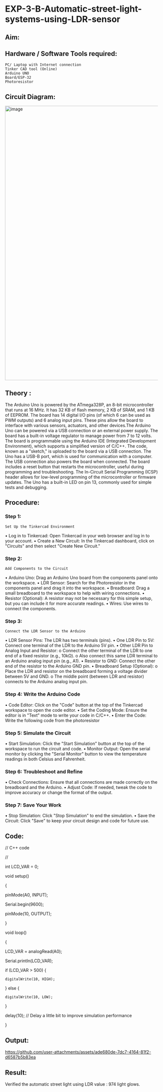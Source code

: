 # EXP-3-B-Automatic-street-light-systems-using-LDR-sensor

## Aim: 

## Hardware / Software Tools required:

	PC/ Laptop with Internet connection
	Tinker CAD tool (Online)
	Arduino UNO 
	Board/ESP-32
	Photoresistor
  
## Circuit Diagram:

<img width="1903" height="903" alt="image" src="https://github.com/user-attachments/assets/06d101c5-dd27-48d4-880b-b1806ec22748" />

## Theory :

 The Arduino Uno is powered by the ATmega328P, an 8-bit microcontroller that runs at 16 MHz. It has 32 KB of flash memory, 2 KB of SRAM, and 1 KB of EEPROM. The board has 14 digital I/O pins (of which 6 can be used as PWM outputs) and 6 analog input pins. These pins allow the board to interface with various sensors, actuators, and other devices.The Arduino Uno can be powered via a USB connection or an external power supply. The board has a built-in voltage regulator to manage power from 7 to 12 volts.
The board is programmable using the Arduino IDE (Integrated Development Environment), which supports a simplified version of C/C++. The code, known as a "sketch," is uploaded to the board via a USB connection. The Uno has a USB-B port, which is used for communication with a computer. The USB connection also powers the board when connected. The board includes a reset button that restarts the microcontroller, useful during programming and troubleshooting. The In-Circuit Serial Programming (ICSP) header allows for low-level programming of the microcontroller or firmware updates. The Uno has a built-in LED on pin 13, commonly used for simple tests and debugging.

## Procedure:

### Step 1: 
	Set Up the Tinkercad Environment
•	Log in to Tinkercad: Open Tinkercad in your web browser and log in to your account.
•	Create a New Circuit: In the Tinkercad dashboard, click on "Circuits" and then select "Create New Circuit."
### Step 2: 

	Add Components to the Circuit
•	Arduino Uno: Drag an Arduino Uno board from the components panel onto the workspace.
•	LDR Sensor: Search for the Photoresistor in the components panel and drag it into the workspace.
•	Breadboard: Drag a small breadboard to the workspace to help with wiring connections.
•	Resistor (Optional): A resistor may not be necessary for this simple setup, but you can include it for more accurate readings.
•	Wires: Use wires to connect the components.

### Step 3: 
	Connect the LDR Sensor to the Arduino
•	LDR Sensor Pins: The LDR has two terminals (pins).
•	One LDR Pin to 5V: Connect one terminal of the LDR to the Arduino 5V pin.
•	Other LDR Pin to Analog Input and Resistor:
o	Connect the other terminal of the LDR to one end of a fixed resistor (e.g., 10kΩ).
o	Also connect this same LDR terminal to an Arduino analog input pin (e.g., A1).
•	Resistor to GND: Connect the other end of the resistor to the Arduino GND pin.
•	Breadboard Setup (Optional):
o	Place the LDR and resistor on the breadboard forming a voltage divider between 5V and GND.
o	The middle point (between LDR and resistor) connects to the Arduino analog input pin.

### Step 4: Write the Arduino Code

•	Code Editor: Click on the "Code" button at the top of the Tinkercad workspace to open the code editor.
•	Set the Coding Mode: Ensure the editor is in "Text" mode to write your code in C/C++.
•	Enter the Code: Write the following code from the photoresistor

### Step 5: Simulate the Circuit

•	Start Simulation: Click the "Start Simulation" button at the top of the workspace to run the circuit and code.
•	Monitor Output: Open the serial monitor by clicking the "Serial Monitor" button to view the temperature readings in both Celsius and Fahrenheit.

### Step 6: Troubleshoot and Refine
•	Check Connections: Ensure that all connections are made correctly on the breadboard and the Arduino.
•	Adjust Code: If needed, tweak the code to improve accuracy or change the format of the output.

### Step 7: Save Your Work
•	Stop Simulation: Click "Stop Simulation" to end the simulation.
•	Save the Circuit: Click "Save" to keep your circuit design and code for future use.

## Code:

// C++ code

//

int LCD_VAR = 0;


void setup()

{

  pinMode(A0, INPUT);
  
  Serial.begin(9600);
  
  pinMode(10, OUTPUT);

}

void loop()

{

  LCD_VAR = analogRead(A0);
  
  Serial.println(LCD_VAR);
  
  if (LCD_VAR > 500) {
  
	digitalWrite(10, HIGH);
  
  } else {
  
	digitalWrite(10, LOW);
  
  }
  
  delay(10); // Delay a little bit to improve simulation performance

}

## Output:
 


https://github.com/user-attachments/assets/ade680de-7dc7-4164-81f2-d6587b5b83ea



## Result:

Verified the automatic street light using LDR value : 974 light glows.

